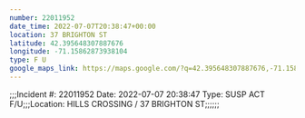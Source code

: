 ```yaml
---
number: 22011952
date_time: 2022-07-07T20:38:47+00:00
location: 37 BRIGHTON ST
latitude: 42.395648307887676
longitude: -71.15862873938104
type: F U
google_maps_link: https://maps.google.com/?q=42.395648307887676,-71.15862873938104
---
```


;;;Incident #: 22011952   Date: 2022-07-07 20:38:47   Type: SUSP ACT F/U;;;Location: HILLS CROSSING / 37 BRIGHTON ST;;;;;;
